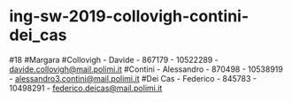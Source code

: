 # ing-sw-2019-collovigh-contini-dei_cas
#18
#Margara
#Collovigh - Davide - 867179 - 10522289 - davide.collovigh@mail.polimi.it
#Contini - Alessandro - 870498 - 10538919 - alessandro3.contini@mail.polimi.it
#Dei Cas - Federico - 845783 - 10498291 - federico.deicas@mail.polimi.it